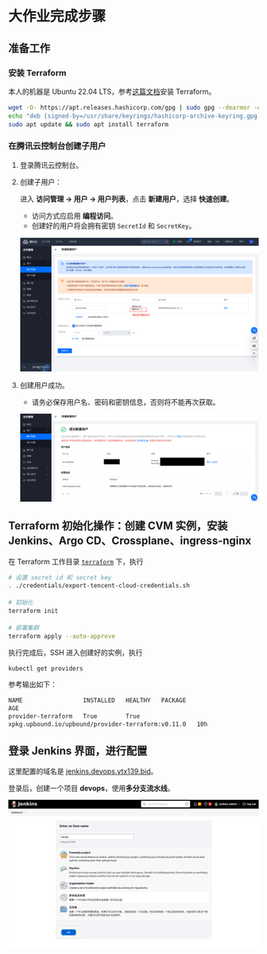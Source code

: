 # 大作业完成步骤

## 准备工作

### 安装 Terraform

本人的机器是 Ubuntu 22.04 LTS，参考[这篇文档](https://developer.hashicorp.com/terraform/install)安装 Terraform。

```bash
wget -O- https://apt.releases.hashicorp.com/gpg | sudo gpg --dearmor -o /usr/share/keyrings/hashicorp-archive-keyring.gpg
echo "deb [signed-by=/usr/share/keyrings/hashicorp-archive-keyring.gpg] https://apt.releases.hashicorp.com $(lsb_release -cs) main" | sudo tee /etc/apt/sources.list.d/hashicorp.list
sudo apt update && sudo apt install terraform
```

### 在腾讯云控制台创建子用户

1. 登录腾讯云控制台。
2. 创建子用户：

    进入 **访问管理 → 用户 → 用户列表**，点击 **新建用户**，选择 **快速创建**。

    * 访问方式应启用 **编程访问**。
    * 创建好的用户将会拥有密钥 `SecretId` 和 `SecretKey`。

    ![腾讯云-快速创建用户](./images/tencent-cloud-create-user.png)
3. 创建用户成功。

    * 请务必保存用户名、密码和密钥信息，否则将不能再次获取。

    ![腾讯云-创建用户成功](./images/tencent-cloud-create-user-success.png)

## Terraform 初始化操作：创建 CVM 实例，安装 Jenkins、Argo CD、Crossplane、ingress-nginx

在 Terraform 工作目录 [`terraform`](./terraform/) 下，执行

```bash
# 设置 secret id 和 secret key
. ./credentials/export-tencent-cloud-credentials.sh

# 初始化
terraform init

# 部署集群
terraform apply --auto-approve
```

执行完成后，SSH 进入创建好的实例，执行

```bash
kubectl get providers
```

参考输出如下：

```
NAME                 INSTALLED   HEALTHY   PACKAGE                                              AGE
provider-terraform   True        True      xpkg.upbound.io/upbound/provider-terraform:v0.11.0   10h
```

## 登录 Jenkins 界面，进行配置

这里配置的域名是 [jenkins.devops.ytx139.bid](http://jenkins.devops.ytx139.bid)。

登录后，创建一个项目 **devops**，使用**多分支流水线**。

![Jenkins-创建项目"devops"](./images/jenkins-new-item-multibranch-pipelines.png)